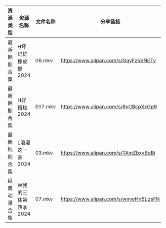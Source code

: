 | 资源类型   | 资源名称         | 文件名称    | 分享链接                                 | 更新时间                |
| ------ | ------------ | ------- | ------------------------------------ | ------------------- |
| 最新韩剧合集 | H坏记忆橡皮擦2024  | 06.mkv  | https://www.alipan.com/s/GqyFzVeNETy | 2024-08-18 12:05:52 |
| 最新韩剧合集 | H好搭档2024     | E07.mkv | https://www.alipan.com/s/8vCBcpXxGp9 | 2024-08-18 00:05:48 |
| 最新韩剧合集 | L浪漫这一家2024   | 03.mkv  | https://www.alipan.com/s/TAmZbxvBoBi | 2024-08-18 00:06:22 |
| 经典动漫合集 | W我的三体第四季2024 | 07.mkv  | https://www.alipan.com/s/wmwHn5LgsFN | 2024-08-18 12:07:26 |
